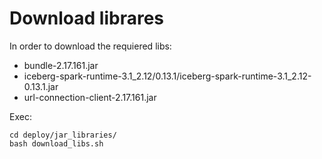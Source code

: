 # Download librares



In order to download the requiered libs: 

- bundle-2.17.161.jar
- iceberg-spark-runtime-3.1_2.12/0.13.1/iceberg-spark-runtime-3.1_2.12-0.13.1.jar
- url-connection-client-2.17.161.jar

Exec: 
```commandline
cd deploy/jar_libraries/
bash download_libs.sh
```